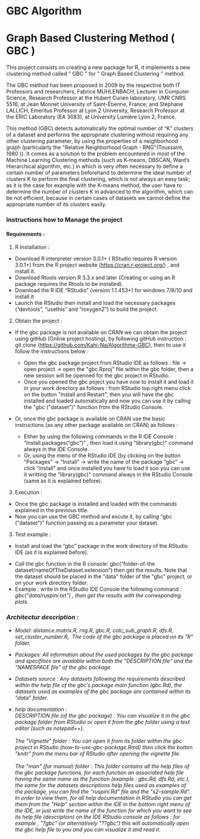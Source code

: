 # GBC Algorithm 

# Graph Based Clustering Method ( GBC ) 
  This project consists on creating a new package for R, it implements a new clustering method called " GBC " for " Graph Based Clustering " method. 

  The GBC method has been proposed in 2009 by the respective both IT Professors and researchers, Fabrice MUHLENBACH, Lecturer in Computer Science, Research Professor at the Hubert Curien laboratory, UMR CNRS 5516, at Jean Monnet University of Saint-Étienne, France; and Stéphane LALLICH, Emeritus Professor at Lyon 2 University, Research Professor at the ERIC Laboratory (EA 3083), at University Lumière Lyon 2, France.

  This method (GBC) detects automatically the optimal number of “K” clusters of a dataset and performs the appropriate clustering without requiring any other clustering parameter, by using the properties of a neighborhood graph (particularly the "Relative Neighborhood Graph - RNG"(Toussaint, 1980 )). It comes as a solution to the problem encountered in most of the Machine Learning Clustering methods (such as K-means, DBSCAN, Ward’s Hierarchical algorithm, etc.) in which is very often necessary to define a certain number of parameters beforehand to determine the ideal number of clusters K to perform the final clustering, which is not always an easy task; as it is the case for example with the K-means method, the user have to determine the number of clusters K in advanced to the algorithm, which can be not efficient, because in certain cases of datasets we cannot define the appropriate number of its clusters easily.

### Instructions how to Manage the project

####	Requirements :
1. R Installation :
* Download R interpreter version 3.0.1+ ( RStudio requires R version 3.0.1+) from the R project website (https://cran.r-project.org/) , and install it.
* Download Rtools version R 3.3.x and later (Creating or using an R package requires the Rtools to be installed).
* Download the R IDE “RStudio” (version 1.1.453+) for windows 7/8/10  and install it
* Launch the RStudio then install and load the necessary packages (“devtools”, “usethis” and “roxygen2”) to build the project.

2. Obtain the project : 

* If the gbc package is not available on CRAN we can obtain the project using gitHub (Online project hosting), by following gitHub instruction : git clone (https://github.com/Kahi-Na/Algorithme-GBC), then to use it follow the instructions below : 
    * Open the gbc package project from RStudio IDE as follows : file -> open project -> open the "gbc.Rproj" file within the gbc folder, then a  new session will be openned for the gbc project in RStudio.
    * Once you opened the gbc poject you have now to  install it and load it in your work directory as  follows : from RStudio top right menu click on the button "Install and Restart", then you will have the gbc  installed and loaded automatically and now you can use it by calling the "gbc ("dataset")" function from the RStudio Console.
    
* Or, once the gbc package is available on CRAN use the basic instructions (as any other package available on CRAN) as follows :
  * Either by using the following commands in the R IDE Console :  “install.packages(“gbc”)” , then load it  using "library(gbc)" command always in the IDE Console.
  * Or, using the menu of the RStudio IDE (by clicking on the button “Packages” -> “Install” -> write the name of the package “gbc” -> click “install” and once installed you have to load it soo you can use it writting the "library(gbc)" command always in the RStudio Console (same as it is explained before).
  
 3. Execution : 
  * Once the gbc package is installed and loaded with the commands explained in the previous title.
  * Now you can use the GBC method and excute it, by calling “gbc ("dataset")” function passing as a parameter your dataset.

3.	Test example :
*	Install and load the “gbc” package in the work directory of the RStudio IDE (as it is explained before).
-	Call the gbc function in the R console: gbc(“folder-of-the dataset/nameOfTheDataset.extension”) then get the results. Note that the dataset should be placed in the "data" folder of the "gbc" project, or on your work directory folder.
- Example : write in the RStudio IDE Console the following command : <em> gbc("data/ruspini.txt") <em>, then get the results with the corresponding plots.

### Architectur description : 

 * Model: distance.matrix.R, rng.R, gbc.R, calc_sub_graph.R, dfs.R, set_cluster_number.R,. The code of the gbc package is placed on its "R" folder. <br/>
 * Packages: All information about the used packages by the gbc package and specifities are available within both the "DESCRIPTION file" and the "NAMESPACE file" of the gbc package. <br>
 
 * Datasets source : Any datasets following the requirements described within the help file of the gbc’s package main function (gbc.Rd), the datasets used as examples of the gbc package are contained within its "data" folder.

* help documentation : 
<br> DESCRIPTION file (of the gbc package) : You can visualize it in the gbc package folder from RStudio or open it from the gbc folder using a text editor (such as notepad++).   
<br> The "Vignette" folder : You can open it from its folder within the gbc project in RStudio (how-to-use-gbc-package.Rmd) then click the botton "knitr" from the menu bar of RStudio after opening the vignette file.  
<br> The "man" (for manual) folder : This folder contains all the help files of the gbc package functions, for each function an associated help file having the same name as the function (example : gbc.Rd, dfs.Rd, etc.), the same for the datasets descriptions help files used as examples of the package, you can find the "ruspini.Rd"  file and the "s2-sample.Rd". In order to view them, for all help documentation in RStudio you can get them from the "Help" section within the IDE in the bottom right menu of the IDE, or just write the name of the function for which you want to see its help file (description) on the IDE RStudio console as follows : for example , "?gbc" (or alternatively "??gbc") this will automatically open the gbc help file to you and you can visualize it and read it.

